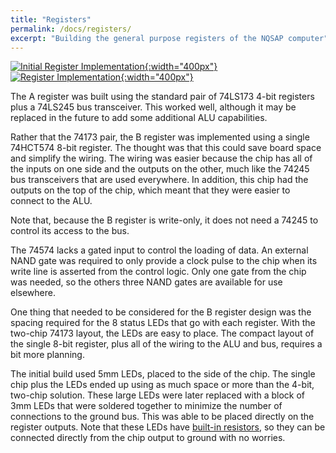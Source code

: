 ```yaml
---
title: "Registers"
permalink: /docs/registers/
excerpt: "Building the general purpose registers of the NQSAP computer"
---
```


[![Initial Register Implementation](../../assets/images/registers-1.jpg "early register build"){:width="400px"}](../../assets/images/registers-1.jpg) [![Register Implementation](../../assets/images/registers-2.jpg "A and B registers"){:width="400px"}](../../assets/images/registers-2.jpg)

The A register was built using the standard pair of 74LS173 4-bit registers plus a 74LS245
bus transceiver.  This worked well, although it may be replaced in the future to add some
additional ALU capabilities.

Rather that the 74173 pair, the B register was implemented using a single 74HCT574 8-bit
register. The thought was that this could save board space and simplify the wiring.  The
wiring was easier because the chip has all of the inputs on one side and the outputs on
the other, much like the 74245 bus transceivers that are used everywhere.  In addition,
this chip had the outputs on the top of the chip, which meant that they were easier to
connect to the ALU.

Note that, because the B register is write-only, it does not need a 74245 to control its
access to the bus.

The 74574 lacks a gated input to control the loading of data.  An external NAND gate was
required to only provide a clock pulse to the chip when its write line is asserted from
the control logic.  Only one gate from the chip was needed, so the others three NAND gates
are available for use elsewhere.

One thing that needed to be considered for the B register design was the spacing required
for the 8 status LEDs that go with each register.  With the two-chip 74173 layout, the
LEDs are easy to place. The compact layout of the single 8-bit register, plus all of the
wiring to the ALU and bus, requires a bit more planning.

The initial build used 5mm LEDs, placed to the side of the chip.  The single chip plus the
LEDs ended up using as much space or more than the 4-bit, two-chip solution.  These large
LEDs were later replaced with a block of 3mm LEDs that were soldered together to minimize
the number of connections to the ground bus.  This was able to be placed directly on the
register outputs.  Note that these LEDs have
[built-in resistors](../getting-started/#5v-leds), so they can be connected directly from
the chip output to ground with no worries.
